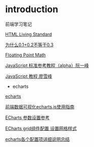 # introduction

前端学习笔记

[HTML Living Standard](https://whatwg-cn.github.io/html/#named-access-on-the-window-object)

[为什么0.1+0.2不等于0.3](https://u3xyz.com/detail/28)

[Floating Point Math](http://0.30000000000000004.com/)

[JavaScript 标准参考教程（alpha）阮一峰](http://javascript.ruanyifeng.com/)

[JavaScript 教程 廖雪峰](https://www.liaoxuefeng.com/wiki/001434446689867b27157e896e74d51a89c25cc8b43bdb3000)

- echarts

[echarts](http://echarts.baidu.com/echarts2/doc/doc.html)

[前端数据可视化echarts.js使用指南](https://www.cnblogs.com/st-leslie/p/5771241.html)

[ECharts 参数设置参考](https://blog.csdn.net/seven521m/article/details/80284672)

[ECharts grid组件配置 设置网格样式](https://www.w3cschool.cn/echarts_tutorial/echarts_tutorial-k5ba2cjm.html)

[echarts各个配置项详细说明总结](https://blog.csdn.net/sinat_34492035/article/details/70258557)

